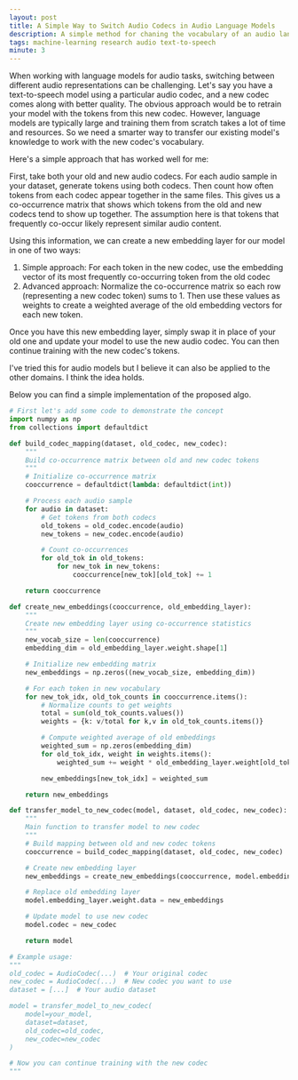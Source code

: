 ```yaml
---
layout: post
title: A Simple Way to Switch Audio Codecs in Audio Language Models
description: A simple method for chaning the vocabulary of an audio language model without starting from scratch.
tags: machine-learning research audio text-to-speech
minute: 3
---
```


When working with language models for audio tasks, switching between different audio representations can be challenging.
Let's say you have a text-to-speech model using a particular audio codec, and a new codec comes along with better quality.
The obvious approach would be to retrain your model with the tokens from this new codec. However, language models are typically
large and training them from scratch takes a lot of time and resources. So we need a smarter way to transfer our existing model's
knowledge to work with the new codec's vocabulary.

Here's a simple approach that has worked well for me:

First, take both your old and new audio codecs. For each audio sample in your dataset, generate tokens using both codecs.
Then count how often tokens from each codec appear together in the same files. This gives us a co-occurrence matrix that shows
which tokens from the old and new codecs tend to show up together. The assumption here is that tokens that frequently co-occur
likely represent similar audio content.

Using this information, we can create a new embedding layer for our model in one of two ways:
1. Simple approach: For each token in the new codec, use the embedding vector of its most frequently co-occurring token from the old codec
2. Advanced approach: Normalize the co-occurrence matrix so each row (representing a new codec token) sums to 1. Then use these
values as weights to create a weighted average of the old embedding vectors for each new token.

Once you have this new embedding layer, simply swap it in place of your old one and update your model to use the new audio codec.
You can then continue training with the new codec's tokens.

I've tried this for audio models but I believe it can also be applied to the other domains. I think the idea holds.

Below you can find a simple implementation of the proposed algo.

```python
# First let's add some code to demonstrate the concept
import numpy as np
from collections import defaultdict

def build_codec_mapping(dataset, old_codec, new_codec):
    """
    Build co-occurrence matrix between old and new codec tokens
    """
    # Initialize co-occurrence matrix
    cooccurrence = defaultdict(lambda: defaultdict(int))

    # Process each audio sample
    for audio in dataset:
        # Get tokens from both codecs
        old_tokens = old_codec.encode(audio)
        new_tokens = new_codec.encode(audio)

        # Count co-occurrences
        for old_tok in old_tokens:
            for new_tok in new_tokens:
                cooccurrence[new_tok][old_tok] += 1

    return cooccurrence

def create_new_embeddings(cooccurrence, old_embedding_layer):
    """
    Create new embedding layer using co-occurrence statistics
    """
    new_vocab_size = len(cooccurrence)
    embedding_dim = old_embedding_layer.weight.shape[1]

    # Initialize new embedding matrix
    new_embeddings = np.zeros((new_vocab_size, embedding_dim))

    # For each token in new vocabulary
    for new_tok_idx, old_tok_counts in cooccurrence.items():
        # Normalize counts to get weights
        total = sum(old_tok_counts.values())
        weights = {k: v/total for k,v in old_tok_counts.items()}

        # Compute weighted average of old embeddings
        weighted_sum = np.zeros(embedding_dim)
        for old_tok_idx, weight in weights.items():
            weighted_sum += weight * old_embedding_layer.weight[old_tok_idx]

        new_embeddings[new_tok_idx] = weighted_sum

    return new_embeddings

def transfer_model_to_new_codec(model, dataset, old_codec, new_codec):
    """
    Main function to transfer model to new codec
    """
    # Build mapping between old and new codec tokens
    cooccurrence = build_codec_mapping(dataset, old_codec, new_codec)

    # Create new embedding layer
    new_embeddings = create_new_embeddings(cooccurrence, model.embedding_layer)

    # Replace old embedding layer
    model.embedding_layer.weight.data = new_embeddings

    # Update model to use new codec
    model.codec = new_codec

    return model

# Example usage:
"""
old_codec = AudioCodec(...)  # Your original codec
new_codec = AudioCodec(...)  # New codec you want to use
dataset = [...]  # Your audio dataset

model = transfer_model_to_new_codec(
    model=your_model,
    dataset=dataset,
    old_codec=old_codec,
    new_codec=new_codec
)

# Now you can continue training with the new codec
"""
```
